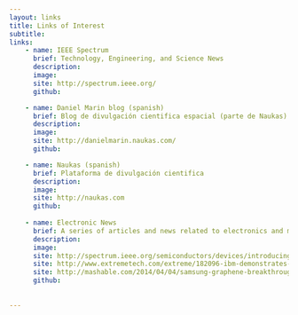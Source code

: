 ```yaml
---
layout: links
title: Links of Interest
subtitle: 
links:
    - name: IEEE Spectrum
      brief: Technology, Engineering, and Science News
      description: 
      image: 
      site: http://spectrum.ieee.org/
      github:

    - name: Daniel Marin blog (spanish)
      brief: Blog de divulgación cientifica espacial (parte de Naukas)
      description: 
      image: 
      site: http://danielmarin.naukas.com/
      github:

    - name: Naukas (spanish)
      brief: Plataforma de divulgación cientifica
      description: 
      image: 
      site: http://naukas.com
      github:
	 
	- name: Electronic News
      brief: A series of articles and news related to electronics and microelectronics
      description: 
      image: 
      site: http://spectrum.ieee.org/semiconductors/devices/introducing-the-vacuum-transistor-a-device-made-of-nothing
	  site: http://www.extremetech.com/extreme/182096-ibm-demonstrates-next-gen-phase-change-memory-thats-up-to-275-times-faster-than-your-ssd
      site: http://mashable.com/2014/04/04/samsung-graphene-breakthrough/
	  github:
	  
	 
---
```

